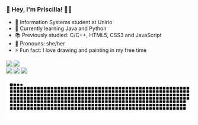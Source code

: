 ### 🐸 Hey, I'm Priscilla! ✌🏻

- 🔭 Information Systems student at Unirio
- 🌱 Currently learning Java and Python
- 📚 Previously studied: C/C++, HTML5, CSS3 and JavaScript
- 🤠 Pronouns: she/her
- ⚡ Fun fact: I love drawing and painting in my free time

<div>
  <a href="https://github.com/priscillasz">
  <img height="180em" src="https://github-readme-stats.vercel.app/api?username=priscillasz&show_icons=true&theme=nightowl&include_all_commits=true&count_private=true"/>
  <img height="180em" src="https://github-readme-stats.vercel.app/api/top-langs/?username=priscillasz&layout=compact&langs_count=7&theme=nightowl"/>
</div>

  <div> 
  <a href="https://www.instagram.com/puribleu/" target="_blank"><img src="https://img.shields.io/badge/-Instagram-%23E4405F?style=for-the-badge&logo=instagram&logoColor=white" target="_blank"></a>
  <a href = "mailto:priamsouza@gmail.com"><img src="https://img.shields.io/badge/-Gmail-%23333?style=for-the-badge&logo=gmail&logoColor=white" target="_blank"></a>
  <a href="https://www.linkedin.com/in/priscillasz/" target="_blank"><img src="https://img.shields.io/badge/-LinkedIn-%230077B5?style=for-the-badge&logo=linkedin&logoColor=white" target="_blank"></a>   
    
</div>
  
  ![Snake animation](https://github.com/priscillasz/priscillasz/blob/output/github-contribution-grid-snake.svg)


